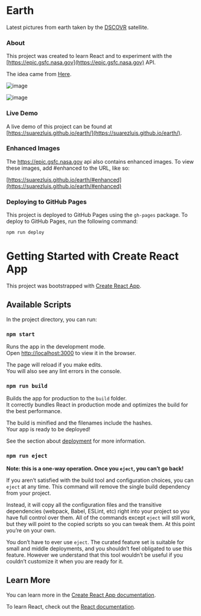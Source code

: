 # Earth

Latest pictures from earth taken by the [DSCOVR](https://en.wikipedia.org/wiki/Deep_Space_Climate_Observatory) satellite.

### About

This project was created to learn React and to experiment with the [https://epic.gsfc.nasa.gov](https://epic.gsfc.nasa.gov) API.

The idea came from
[Here]([https://here](https://makezine.com/article/technology/raspberry-pi/put-a-little-earth-on-your-desktop-with-raspberry-pi-and-a-round-display/)).

![image](https://github.com/suarezluis/earth/assets/20325995/38b63653-2c84-4b4a-9b42-b5e445232314)


![image](https://github.com/suarezluis/earth/assets/20325995/8855cf35-cd97-4b32-9972-bf30f5e871b7)

### Live Demo

A live demo of this project can be found at [https://suarezluis.github.io/earth/](https://suarezluis.github.io/earth/).

### Enhanced Images

The https://epic.gsfc.nasa.gov api also contains enhanced images. To view these images, add #enhanced to the URL, like so:

[https://suarezluis.github.io/earth/#enhanced](https://suarezluis.github.io/earth/#enhanced)

### Deploying to GitHub Pages

This project is deployed to GitHub Pages using the `gh-pages` package. To deploy to GitHub Pages, run the following command:

```
npm run deploy
```

# Getting Started with Create React App

This project was bootstrapped with [Create React App](https://github.com/facebook/create-react-app).

## Available Scripts

In the project directory, you can run:

### `npm start`

Runs the app in the development mode.\
Open [http://localhost:3000](http://localhost:3000) to view it in the browser.

The page will reload if you make edits.\
You will also see any lint errors in the console.

### `npm run build`

Builds the app for production to the `build` folder.\
It correctly bundles React in production mode and optimizes the build for the best performance.

The build is minified and the filenames include the hashes.\
Your app is ready to be deployed!

See the section about [deployment](https://facebook.github.io/create-react-app/docs/deployment) for more information.

### `npm run eject`

**Note: this is a one-way operation. Once you `eject`, you can’t go back!**

If you aren’t satisfied with the build tool and configuration choices, you can `eject` at any time. This command will remove the single build dependency from your project.

Instead, it will copy all the configuration files and the transitive dependencies (webpack, Babel, ESLint, etc) right into your project so you have full control over them. All of the commands except `eject` will still work, but they will point to the copied scripts so you can tweak them. At this point you’re on your own.

You don’t have to ever use `eject`. The curated feature set is suitable for small and middle deployments, and you shouldn’t feel obligated to use this feature. However we understand that this tool wouldn’t be useful if you couldn’t customize it when you are ready for it.

## Learn More

You can learn more in the [Create React App documentation](https://facebook.github.io/create-react-app/docs/getting-started).

To learn React, check out the [React documentation](https://reactjs.org/).
